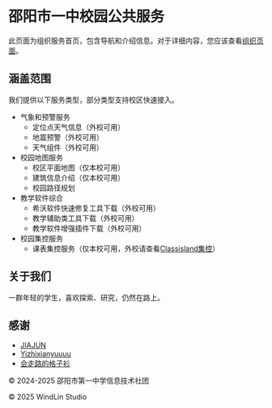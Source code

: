 # 邵阳市一中校园公共服务
此页面为组织服务首页，包含导航和介绍信息。对于详细内容，您应该查看[组织页面](https://github.com/sysyzspublic)。

## 涵盖范围

我们提供以下服务类型，部分类型支持校区快速接入。
- 气象和预警服务
  - 定位点天气信息（外校可用）
  - 地震预警（外校可用）
  - 天气组件（外校可用）
- 校园地图服务
  - 校区平面地图（仅本校可用）
  - 建筑信息介绍（仅本校可用）
  - 校园路径规划
- 教学软件综合
  - 希沃软件快速修复工具下载（外校可用）
  - 教学辅助类工具下载（外校可用）
  - 教学软件增强插件下载（外校可用）
- 校园集控服务
  - 课表集控服务（仅本校可用，外校请查看[Classisland集控](https://docs.classisland.tech/management/)）

## 关于我们
一群年轻的学生，喜欢探索、研究，仍然在路上。

## 感谢
- [JIAJUN](https://github.com/Fuwaki)
- [Yizhixianyuuuu](https://github.com/yizhixianyuuuu)
- [会走路的格子衫](https://github.com/bk-tshirt)



© 2024-2025 邵阳市第一中学信息技术社团

© 2025 WindLin Studio
